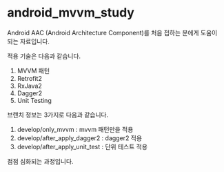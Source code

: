 # android_mvvm_study


Android AAC (Android Architecture Component)를 처음 접하는 분에게 도움이 되는 자료입니다. 

적용 기술은 다음과 같습니다. 

1) MVVM 패턴
2) Retrofit2
3) RxJava2
4) Dagger2
5) Unit Testing 


브랜치 정보는 3가지로 다음과 같습니다. 

1) develop/only_mvvm : mvvm 패턴만을 적용
2) develop/after_apply_dagger2 : dagger2 적용
3) develop/after_apply_unit_test : 단위 테스트 적용

점점 심화되는 과정입니다. 
